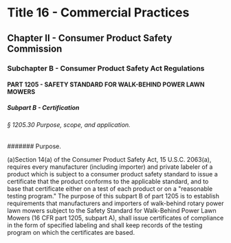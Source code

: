
# Title 16 - Commercial Practices
## Chapter II - Consumer Product Safety Commission
### Subchapter B - Consumer Product Safety Act Regulations
#### PART 1205 - SAFETY STANDARD FOR WALK-BEHIND POWER LAWN MOWERS
##### Subpart B - Certification
###### § 1205.30 Purpose, scope, and application.
####### Purpose.

(a)Section 14(a) of the Consumer Product Safety Act, 15 U.S.C. 2063(a), requires every manufacturer (including importer) and private labeler of a product which is subject to a consumer product safety standard to issue a certificate that the product conforms to the applicable standard, and to base that certificate either on a test of each product or on a "reasonable testing program." The purpose of this subpart B of part 1205 is to establish requirements that manufacturers and importers of walk-behind rotary power lawn mowers subject to the Safety Standard for Walk-Behind Power Lawn Mowers (16 CFR part 1205, subpart A), shall issue certificates of compliance in the form of specified labeling and shall keep records of the testing program on which the certificates are based.
